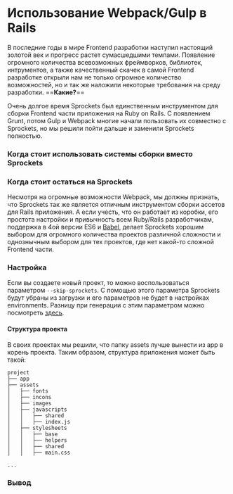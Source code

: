 Использование Webpack/Gulp в Rails
==================================

В последние годы в мире Frontend разработки наступил настоящий золотой век и прогресс растет сумасшедшими темпами. Появление огромного количества всевозможных фреймворков, библиотек, интрументов, а также качественный скачек в самой Frontend разработке открыли нам не только огромное количество возможностей, но и так же наложили некоторые требования на среду разработки. ==**Какие?**==

Очень долгое время Sprockets был единственным инструментом для сборки Frontend части приложения на Ruby on Rails. C появлением Grunt, потом Gulp и Webpack многие начали пользовать их совместно с Sprockets, но мы решили пойти дальше и заменили Sprockets полностью.

### Когда стоит использовать системы сборки вместо Sprockets

### Когда стоит остаться на Sprockets

Несмотря на огромные возможности Webpack, мы должны признать, что Sprockets так же является отличным инструментом сборки ассетов для Rails приложения. А если учесть, что  он работает из коробки, его простота настройки и привычность всем Ruby/Rails разработчикам, поддержка в 4ой версии ES6 и [Babel](https://github.com/rails/sprockets/blob/master/UPGRADING.md), делает Sprockets хорошим выбором для огромного количества проектов различной сложности и однознычным выбором для тех проектов, где нет какой-то сложной Frontend части.

### Настройка

Если вы создаете новый проект, то можно воспользоваться параметром `--skip-sprockets`. С помощью этого параметра Sprockets будут убраны из загрузки и его параметров не будет в настройках environments. Разницу при генерации с этим параметром можно посмотреть [здесь](https://github.com/llxff/webpack-rails-demo/pull/2).

#### Структура проекта

В своих проектах мы решили, что папку assets лучше вынести из app в корень проекта. Таким образом, структура приложения может быть такой:

```
project
├── app
├── assets
│   ├── fonts
│   ├── incons
│   ├── images
│   ├── javascripts
│   │   ├── shared
│   │   ├── index.js
│   ├── stylesheets
│   │   ├── base
│   │   ├── helpers
│   │   ├── shared
│   │   ├── main.css

...
```

### Вывод
